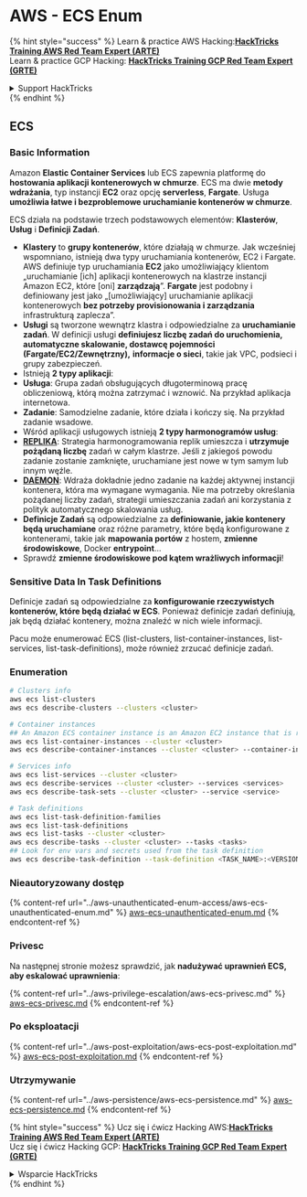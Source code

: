 # AWS - ECS Enum

{% hint style="success" %}
Learn & practice AWS Hacking:<img src="../../../.gitbook/assets/image (1) (1) (1) (1).png" alt="" data-size="line">[**HackTricks Training AWS Red Team Expert (ARTE)**](https://training.hacktricks.xyz/courses/arte)<img src="../../../.gitbook/assets/image (1) (1) (1) (1).png" alt="" data-size="line">\
Learn & practice GCP Hacking: <img src="../../../.gitbook/assets/image (2) (1).png" alt="" data-size="line">[**HackTricks Training GCP Red Team Expert (GRTE)**<img src="../../../.gitbook/assets/image (2) (1).png" alt="" data-size="line">](https://training.hacktricks.xyz/courses/grte)

<details>

<summary>Support HackTricks</summary>

* Check the [**subscription plans**](https://github.com/sponsors/carlospolop)!
* **Join the** 💬 [**Discord group**](https://discord.gg/hRep4RUj7f) or the [**telegram group**](https://t.me/peass) or **follow** us on **Twitter** 🐦 [**@hacktricks\_live**](https://twitter.com/hacktricks_live)**.**
* **Share hacking tricks by submitting PRs to the** [**HackTricks**](https://github.com/carlospolop/hacktricks) and [**HackTricks Cloud**](https://github.com/carlospolop/hacktricks-cloud) github repos.

</details>
{% endhint %}

## ECS

### Basic Information

Amazon **Elastic Container Services** lub ECS zapewnia platformę do **hostowania aplikacji kontenerowych w chmurze**. ECS ma dwie **metody wdrażania**, typ instancji **EC2** oraz opcję **serverless**, **Fargate**. Usługa **umożliwia łatwe i bezproblemowe uruchamianie kontenerów w chmurze**.

ECS działa na podstawie trzech podstawowych elementów: **Klasterów**, **Usług** i **Definicji Zadań**.

* **Klastery** to **grupy kontenerów**, które działają w chmurze. Jak wcześniej wspomniano, istnieją dwa typy uruchamiania kontenerów, EC2 i Fargate. AWS definiuje typ uruchamiania **EC2** jako umożliwiający klientom „uruchamianie \[ich\] aplikacji kontenerowych na klastrze instancji Amazon EC2, które \[oni\] **zarządzają**”. **Fargate** jest podobny i definiowany jest jako „\[umożliwiający\] uruchamianie aplikacji kontenerowych **bez potrzeby provisionowania i zarządzania** infrastrukturą zaplecza”.
* **Usługi** są tworzone wewnątrz klastra i odpowiedzialne za **uruchamianie zadań**. W definicji usługi **definiujesz liczbę zadań do uruchomienia, automatyczne skalowanie, dostawcę pojemności (Fargate/EC2/Zewnętrzny),** **informacje o sieci**, takie jak VPC, podsieci i grupy zabezpieczeń.
* Istnieją **2 typy aplikacji**:
* **Usługa**: Grupa zadań obsługujących długoterminową pracę obliczeniową, którą można zatrzymać i wznowić. Na przykład aplikacja internetowa.
* **Zadanie**: Samodzielne zadanie, które działa i kończy się. Na przykład zadanie wsadowe.
* Wśród aplikacji usługowych istnieją **2 typy harmonogramów usług**:
* [**REPLIKA**](https://docs.aws.amazon.com/AmazonECS/latest/developerguide/ecs_services.html): Strategia harmonogramowania replik umieszcza i **utrzymuje pożądaną liczbę** zadań w całym klastrze. Jeśli z jakiegoś powodu zadanie zostanie zamknięte, uruchamiane jest nowe w tym samym lub innym węźle.
* [**DAEMON**](https://docs.aws.amazon.com/AmazonECS/latest/developerguide/ecs_services.html): Wdraża dokładnie jedno zadanie na każdej aktywnej instancji kontenera, która ma wymagane wymagania. Nie ma potrzeby określania pożądanej liczby zadań, strategii umieszczania zadań ani korzystania z polityk automatycznego skalowania usług.
* **Definicje Zadań** są odpowiedzialne za **definiowanie, jakie kontenery będą uruchamiane** oraz różne parametry, które będą konfigurowane z kontenerami, takie jak **mapowania portów** z hostem, **zmienne środowiskowe**, Docker **entrypoint**...
* Sprawdź **zmienne środowiskowe pod kątem wrażliwych informacji**!

### Sensitive Data In Task Definitions

Definicje zadań są odpowiedzialne za **konfigurowanie rzeczywistych kontenerów, które będą działać w ECS**. Ponieważ definicje zadań definiują, jak będą działać kontenery, można znaleźć w nich wiele informacji.

Pacu może enumerować ECS (list-clusters, list-container-instances, list-services, list-task-definitions), może również zrzucać definicje zadań.

### Enumeration
```bash
# Clusters info
aws ecs list-clusters
aws ecs describe-clusters --clusters <cluster>

# Container instances
## An Amazon ECS container instance is an Amazon EC2 instance that is running the Amazon ECS container agent and has been registered into an Amazon ECS cluster.
aws ecs list-container-instances --cluster <cluster>
aws ecs describe-container-instances --cluster <cluster> --container-instances <container_instance_arn>

# Services info
aws ecs list-services --cluster <cluster>
aws ecs describe-services --cluster <cluster> --services <services>
aws ecs describe-task-sets --cluster <cluster> --service <service>

# Task definitions
aws ecs list-task-definition-families
aws ecs list-task-definitions
aws ecs list-tasks --cluster <cluster>
aws ecs describe-tasks --cluster <cluster> --tasks <tasks>
## Look for env vars and secrets used from the task definition
aws ecs describe-task-definition --task-definition <TASK_NAME>:<VERSION>
```
### Nieautoryzowany dostęp

{% content-ref url="../aws-unauthenticated-enum-access/aws-ecs-unauthenticated-enum.md" %}
[aws-ecs-unauthenticated-enum.md](../aws-unauthenticated-enum-access/aws-ecs-unauthenticated-enum.md)
{% endcontent-ref %}

### Privesc

Na następnej stronie możesz sprawdzić, jak **nadużywać uprawnień ECS, aby eskalować uprawnienia**:

{% content-ref url="../aws-privilege-escalation/aws-ecs-privesc.md" %}
[aws-ecs-privesc.md](../aws-privilege-escalation/aws-ecs-privesc.md)
{% endcontent-ref %}

### Po eksploatacji

{% content-ref url="../aws-post-exploitation/aws-ecs-post-exploitation.md" %}
[aws-ecs-post-exploitation.md](../aws-post-exploitation/aws-ecs-post-exploitation.md)
{% endcontent-ref %}

### Utrzymywanie

{% content-ref url="../aws-persistence/aws-ecs-persistence.md" %}
[aws-ecs-persistence.md](../aws-persistence/aws-ecs-persistence.md)
{% endcontent-ref %}

{% hint style="success" %}
Ucz się i ćwicz Hacking AWS:<img src="../../../.gitbook/assets/image (1) (1) (1) (1).png" alt="" data-size="line">[**HackTricks Training AWS Red Team Expert (ARTE)**](https://training.hacktricks.xyz/courses/arte)<img src="../../../.gitbook/assets/image (1) (1) (1) (1).png" alt="" data-size="line">\
Ucz się i ćwicz Hacking GCP: <img src="../../../.gitbook/assets/image (2) (1).png" alt="" data-size="line">[**HackTricks Training GCP Red Team Expert (GRTE)**<img src="../../../.gitbook/assets/image (2) (1).png" alt="" data-size="line">](https://training.hacktricks.xyz/courses/grte)

<details>

<summary>Wsparcie HackTricks</summary>

* Sprawdź [**plany subskrypcyjne**](https://github.com/sponsors/carlospolop)!
* **Dołącz do** 💬 [**grupy Discord**](https://discord.gg/hRep4RUj7f) lub [**grupy telegramowej**](https://t.me/peass) lub **śledź** nas na **Twitterze** 🐦 [**@hacktricks\_live**](https://twitter.com/hacktricks_live)**.**
* **Dziel się sztuczkami hackingowymi, przesyłając PR-y do** [**HackTricks**](https://github.com/carlospolop/hacktricks) i [**HackTricks Cloud**](https://github.com/carlospolop/hacktricks-cloud) repozytoriów na GitHubie.

</details>
{% endhint %}
